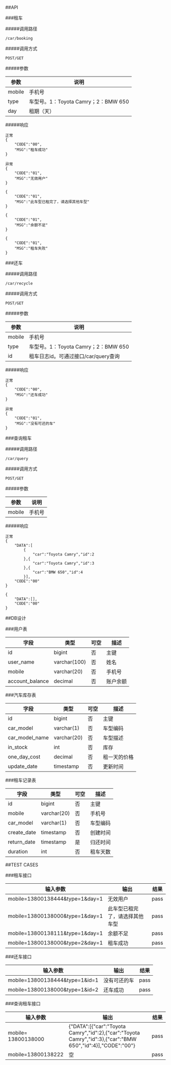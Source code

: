 ##API

###租车

#####调用路径

```
/car/booking
```

#####调用方式

```
POST/GET
```

#####参数

参数 |说明
------------- | -------------
mobile|手机号
type|车型号。1：Toyota Camry；2：BMW 650
day|租期（天）

#####响应

```
正常
{
	"CODE":"00",
	"MSG":"租车成功"
}

异常
{
	"CODE":"01",
	"MSG":"无效用户"
}

{
	"CODE":"01",
	"MSG":"此车型已租完了，请选择其他车型"
}

{
	"CODE":"01",
	"MSG":"余额不足"
}

{
	"CODE":"01",
	"MSG":"租车失败"
}
```

###还车

#####调用路径

```
/car/recycle
```

#####调用方式

```
POST/GET
```

#####参数

参数 |说明
------------- | -------------
mobile|手机号
type|车型号。1：Toyota Camry；2：BMW 650
id|租车日志id。可通过接口/car/query查询

#####响应

```
正常
{
	"CODE":"00",
	"MSG":"还车成功"
}

异常
{
	"CODE":"01",
	"MSG":"没有可还的车"
}
```

###查询租车

#####调用路径

```
/car/query
```

#####调用方式

```
POST/GET
```

#####参数

参数 |说明
------------- | -------------
mobile|手机号

#####响应

```
正常
{
	"DATA":[
		{
			"car":"Toyota Camry","id":2
		},{
			"car":"Toyota Camry","id":3
		},{
			"car":"BMW 650","id":4
		}],
	"CODE":"00"
}

{
	"DATA":[],
	"CODE":"00"
}
```

##DB设计

###用户表

字段|类型|可空|描述
---- | ---- | --- | -----
id|bigint|否|主键
user_name|varchar(100)|否|姓名
mobile|varchar(20)|否|手机号
account_balance|decimal|否|账户余额

###汽车库存表

字段|类型|可空|描述
---- | ---- | --- | -----
id|bigint|否|主键
car_model|varchar(1)|否|车型编码
car\_model\_name|varchar(20)|否|车型描述
in_stock|int|否|库存
one\_day\_cost|decimal|否|租一天的价格
update_date|timestamp|否|更新时间

###租车记录表

字段|类型|可空|描述
---- | ---- | --- | -----
id|bigint|否|主键
mobile|varchar(20)|否|手机号
car_model|varchar(1)|否|车型编码
create_date|timestamp|否|创建时间
return_date| timestamp|是|归还时间
duration|int|否|租车天数


##TEST CASES

###租车接口

输入参数|输出|结果
---- | ---- | ----
mobile=13800138444&type=1&day=1|无效用户|pass
mobile=13800138000&type=1&day=1|此车型已租完了，请选择其他车型| pass
mobile=13800138111&type=1&day=1|余额不足| pass
mobile=13800138000&type=2&day=1|租车成功| pass

###还车接口

输入参数|输出|结果
---- | ---- | ----
mobile=13800138444&type=1&id=1|没有可还的车|pass
mobile=13800138000&type=1&id=2|还车成功|pass

###查询租车接口

输入参数|输出|结果
---- | ---- | ----
mobile= 13800138000|{"DATA":[{"car":"Toyota Camry","id":2},{"car":"Toyota Camry","id":3},{"car":"BMW 650","id":4}],"CODE":"00"}|pass
mobile=13800138222|空|pass
